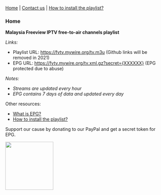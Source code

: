 [Home](https://freeview.github.io/iptv) | [Contact us](https://freeview.github.io/iptv/pages/contact.html) | [How to install the playlist?](https://freeview.github.io/iptv/pages/howto.html)

### Home

**Malaysia Freeview IPTV free-to-air channels playlist** 

*Links:*
- Playlist URL: https://fvtv.mywire.org/tv.m3u (Github links will be removed in 2021)
- EPG URL: https://fvtv.mywire.org/tv.xml.gz?secret={XXXXXX} (EPG protected due to abuse)

*Notes:*
- *Streams are updated every hour*
- *EPG contains 7 days of data and updated every day*

Other resources:
- [What is EPG?](https://en.wikipedia.org/wiki/Electronic_program_guide)
- [How to install the playlist?](https://freeview.github.io/iptv/pages/howto.html)

Support our cause by donating to our PayPal and get a secret token for EPG.

[<img src="https://www.paypalobjects.com/en_US/i/btn/btn_donateCC_LG.gif" width="150">](https://www.paypal.com/cgi-bin/webscr?cmd=_s-xclick&hosted_button_id=3GFLY2MLMVRJG)

